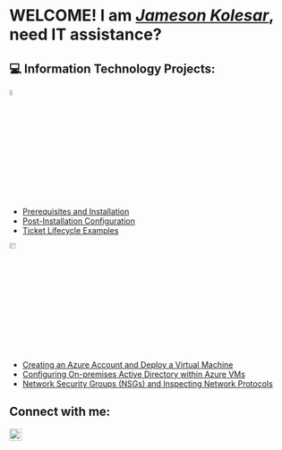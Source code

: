   <h1>WELCOME! I am <i><a href="https://linkedin.com/in/Jameson-Kolesar">Jameson Kolesar</a></i>, need IT assistance?</h1>

<h2>💻 Information Technology Projects:</h2>
<img src="https://i.imgur.com/KzJbWRS.png" height="5%" width="10%" alt="osTicket"/>

  - [Prerequisites and Installation](https://github.com/JTYKolesar/osticket-prereqs)
  - [Post-Installation Configuration](https://github.com/JTYKolesar/post-install-config)
  - [Ticket Lifecycle Examples](https://github.com/JTYKolesar/ticket-lifecycle)

<img src="https://i.imgur.com/1DDZ4Ui.png" height="5%" width="15%" alt="Microsoft Azure"/>

  - [Creating an Azure Account and Deploy a Virtual Machine](https://github.com/JTYKolesar/azure-start)
  - [Configuring On-premises Active Directory within Azure VMs](https://github.com/JTYKolesar/configure-ad)
  - [Network Security Groups (NSGs) and Inspecting Network Protocols](https://github.com/JTYKolesar/azure-network-protocols)
  
<h2>Connect with me:</h2>

[<img align="left" alt="JTYK | LinkedIn" width="22px" src="https://cdn.jsdelivr.net/npm/simple-icons@v3/icons/linkedin.svg" />][linkedin]

[linkedin]: https://www.linkedin.com/in/jameson-kolesar/
